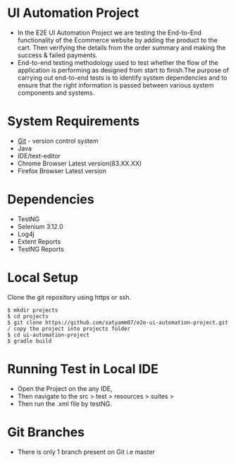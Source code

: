 # UI Automation Project
- In the E2E UI Automation Project we are testing the End-to-End functionality of the Ecommerce website by adding the product to the cart. Then verifying the details from the order summary and making the success & failed payments.
- End-to-end testing methodology used to test whether the flow of the application is performing as designed from start to finish.The purpose of carrying out end-to-end tests is to identify system dependencies and to ensure that the right information is passed between various system components and systems.

# System Requirements
- [Git](<https://git-scm.com/>) - version control system
- Java
- IDE/text-editor
- Chrome Browser Latest version(83.XX.XX)
- Firefox Browser Latest version

# Dependencies
- TestNG
- Selenium 3.12.0
- Log4j
- Extent Reports
- TestNG Reports

# Local Setup
Clone the git repository using https or ssh.
``````
$ mkdir projects
$ cd projects
$ git clone https://github.com/satyamm07/e2e-ui-automation-project.git / copy the project into projects folder
$ cd ui-automation-project
$ gradle build
``````
# Running Test in Local IDE
- Open the Project on the any IDE, 
- Then navigate to the src > test > resources > suites > 
- Then run the .xml file by testNG. 

# Git Branches
- There is only 1 branch present on Git i.e master